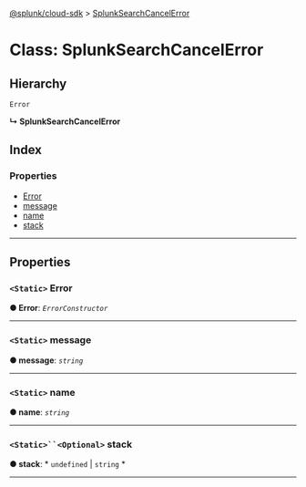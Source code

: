 [@splunk/cloud-sdk](../README.md) > [SplunkSearchCancelError](../classes/splunksearchcancelerror.md)

# Class: SplunkSearchCancelError

## Hierarchy

 `Error`

**↳ SplunkSearchCancelError**

## Index

### Properties

* [Error](splunksearchcancelerror.md#error)
* [message](splunksearchcancelerror.md#message)
* [name](splunksearchcancelerror.md#name)
* [stack](splunksearchcancelerror.md#stack)

---

## Properties

<a id="error"></a>

### `<Static>` Error

**● Error**: *`ErrorConstructor`*

___
<a id="message"></a>

### `<Static>` message

**● message**: *`string`*

___
<a id="name"></a>

### `<Static>` name

**● name**: *`string`*

___
<a id="stack"></a>

### `<Static>``<Optional>` stack

**● stack**: * `undefined` &#124; `string`
*

___

